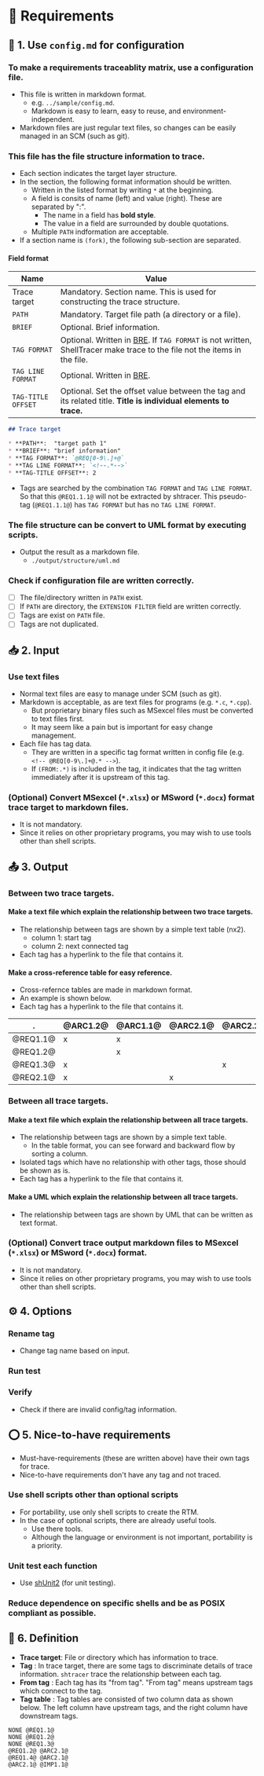 # 📍 Requirements

## 📃 1. Use `config.md` for configuration

<!-- @REQ1.1@ -->
### To make a requirements traceablity matrix, use a configuration file.

* This file is written in markdown format.
  * e.g. `../sample/config.md`.
  * Markdown is easy to learn, easy to reuse, and environment-independent.
* Markdown files are just regular text files, so changes can be easily managed in an SCM (such as git).

<!-- @REQ1.2@ -->
### This file has the file structure information to trace.

* Each section indicates the target layer structure.
* In the section, the following format information should be written.
  * Written in the listed format by writing `*` at the beginning.
  * A field is consits of name (left) and value (right). These are separated by ":".
    * The name in a field has **bold style**.
    * The value in a field are surrounded by double quotations.
  * Multiple `PATH` indformation are acceptable.
* If a section name is `(fork)`, the following sub-section are separated.

#### Field format

Name               | Value
------------------ | --------
Trace target       | Mandatory. Section name. This is used for constructing the trace structure.
`PATH`             | Mandatory. Target file path (a directory or a file).
`BRIEF`            | Optional. Brief information.
`TAG FORMAT`       | Optional. Written in [BRE](https://www.gnu.org/software/sed/manual/html_node/BRE-syntax.html). If `TAG FORMAT` is not written, ShellTracer make trace to the file not the items in the file.
`TAG LINE FORMAT`  | Optional. Written in [BRE](https://www.gnu.org/software/sed/manual/html_node/BRE-syntax.html).
`TAG-TITLE OFFSET` | Optional. Set the offset value between the tag and its related title. **Title is individual elements to trace.**

```markdown
## Trace target

* **PATH**:  "target path 1"
* **BRIEF**: "brief information"
* **TAG FORMAT**: `@REQ[0-9\.]+@`
* **TAG LINE FORMAT**: `<!--.*-->`
* **TAG-TITLE OFFSET**: 2
```

* Tags are searched by the combination `TAG FORMAT` and `TAG LINE FORMAT`. So that this `@REQ1.1.1@` will not be extracted by shtracer. This pseudo-tag (`@REQ1.1.1@`) has `TAG FORMAT` but has no `TAG LINE FORMAT`.

<!-- @REQ1.3@ -->
### The file structure can be convert to UML format by executing scripts.

* Output the result as a markdown file.
  * `./output/structure/uml.md`

<!-- @REQ1.4@ -->
### Check if configuration file are written correctly.

* [ ] The file/directory written in `PATH` exist.
* [ ] If `PATH` are directory, the `EXTENSION FILTER` field are written correctly.
* [ ] Tags are exist on `PATH` file.
* [ ] Tags are not duplicated.

## 📥 2. Input

<!-- @REQ2.1@ -->
### Use text files

* Normal text files are easy to manage under SCM (such as git).
* Markdown is acceptable, as are text files for programs (e.g. `*.c`, `*.cpp`).
  * But proprietary binary files such as MSexcel files must be converted to text files first.
  * It may seem like a pain but is important for easy change management.
* Each file has tag data.
  * They are written in a specific tag format written in config file (e.g. `<!-- @REQ[0-9\.]+@.* -->`).
  * If `(FROM:.*)` is included in the tag, it indicates that the tag written immediately after it is upstream of this tag.

<!-- @REQ2.2@ -->
### (Optional) Convert MSexcel (`*.xlsx`) or MSword (`*.docx`) format trace target to markdown files.

* It is not mandatory.
* Since it relies on other proprietary programs, you may wish to use tools other than shell scripts.

## 📤 3. Output

### Between two trace targets.

<!-- @REQ3.1.1@ -->
#### Make a text file which explain the relationship between two trace targets.

* The relationship between tags are shown by a simple text table (nx2).
  * column 1: start tag
  * column 2: next connected tag
* Each tag has a hyperlink to the file that contains it.

<!-- @REQ3.1.2@ -->
#### Make a cross-reference table for easy reference.

* Cross-refernce tables are made in markdown format.
* An example is shown below.
* Each tag has a hyperlink to the file that contains it.

.         | @ARC1.2@ | @ARC1.1@ | @ARC2.1@ | @ARC2.2@ |
--------- | -------- | -------- | -------- | -------- |
@REQ1.1@  | x        | x        |          |          |
@REQ1.2@  |          | x        |          |          |
@REQ1.3@  | x        |          |          | x        |
@REQ2.1@  | x        |          | x        |          |

### Between all trace targets.

<!-- @REQ3.2.1@ -->
#### Make a text file which explain the relationship between all trace targets.

* The relationship between tags are shown by a simple text table.
  * In the table format, you can see forward and backward flow by sorting a column.
* Isolated tags which have no relationship with other tags, those should be shown as is.
* Each tag has a hyperlink to the file that contains it.

<!-- @REQ3.2.2@ -->
#### Make a UML which explain the relationship between all trace targets.

* The relationship between tags are shown by UML that can be written as text format.

<!-- @REQ3.3@ -->
### (Optional) Convert trace output markdown files to MSexcel (`*.xlsx`) or MSword (`*.docx`) format.

* It is not mandatory.
* Since it relies on other proprietary programs, you may wish to use tools other than shell scripts.

## ⚙️ 4. Options

<!-- @REQ4.1@ -->
### Rename tag

* Change tag name based on input.

<!-- @REQ4.2@ -->
### Run test

<!-- @REQ4.3@ -->
### Verify

* Check if there are invalid config/tag information.

## ⭕ 5. Nice-to-have requirements

* Must-have-requirements (these are written above) have their own tags for trace.
* Nice-to-have requirements don't have any tag and not traced.

### Use shell scripts other than optional scripts

* For portability, use only shell scripts to create the RTM.
* In the case of optional scripts, there are already useful tools.
  * Use there tools.
  * Although the language or environment is not important, portability is a priority.

### Unit test each function

* Use [shUnit2](https://github.com/kward/shunit2) (for unit testing).

### Reduce dependence on specific shells and be as POSIX compliant as possible.

<!-- @REQ6.1@ -->
## 📗 6. Definition

* **Trace target**: File or directory which has information to trace.
* **Tag** : In trace target, there are some tags to discriminate details of trace information. `shtracer` trace the relationship between each tag.
* **From tag** : Each tag has its "from tag". "From tag" means upstream tags which connect to the tag.
* **Tag table** : Tag tables are consisted of two column data as shown below. The left column have upstream tags, and the right column have downstream tags.

```text
NONE @REQ1.1@
NONE @REQ1.2@
NONE @REQ1.3@
@REQ1.2@ @ARC2.1@
@REQ1.4@ @ARC2.1@
@ARC2.1@ @IMP1.1@
```

